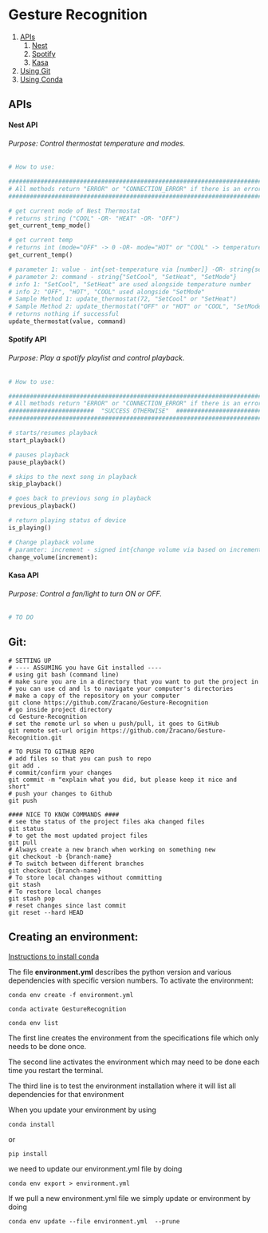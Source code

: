 # Gesture Recognition
1. [APIs](#apis)
    1. [Nest](#nest-api)
    2. [Spotify](#spotify-api)
    3. [Kasa](#kasa-api)
2. [Using Git](#git)
3. [Using Conda](#creating-an-environment)

## APIs

#### Nest API
###### Purpose: Control thermostat temperature and modes.

```python
# How to use:

#########################################################################
# All methods return "ERROR" or "CONNECTION_ERROR" if there is an error #
#########################################################################

# get current mode of Nest Thermostat 
# returns string ("COOL" -OR- "HEAT" -OR- "OFF")
get_current_temp_mode()

# get current temp 
# returns int (mode="OFF" -> 0 -OR- mode="HOT" or "COOL" -> temperature)
get_current_temp()

# parameter 1: value - int{set-temperature via [number]} -OR- string{set-mode via ["OFF", "HOT", "COOL"]}
# parameter 2: command - string{"SetCool", "SetHeat", "SetMode"}
# info 1: "SetCool", "SetHeat" are used alongside temperature number
# info 2: "OFF", "HOT", "COOL" used alongside "SetMode"
# Sample Method 1: update_thermostat(72, "SetCool" or "SetHeat")
# Sample Method 2: update_thermostat("OFF" or "HOT" or "COOL", "SetMode")
# returns nothing if successful
update_thermostat(value, command)
```

#### Spotify API
###### Purpose: Play a spotify playlist and control playback. 

```python
# How to use:

#########################################################################
# All methods return "ERROR" or "CONNECTION_ERROR" if there is an error #
########################  "SUCCESS OTHERWISE"  ##########################
#########################################################################

# starts/resumes playback
start_playback()

# pauses playback
pause_playback()

# skips to the next song in playback
skip_playback()

# goes back to previous song in playback
previous_playback()

# return playing status of device
is_playing()

# Change playback volume 
# paramter: increment - signed int{change volume via based on increment value}
change_volume(increment):
```

#### Kasa API
###### Purpose: Control a fan/light to turn ON or OFF.

```python
# TO DO
```

## Git:
```shell
# SETTING UP
# ---- ASSUMING you have Git installed ----
# using git bash (command line)
# make sure you are in a directory that you want to put the project in
# you can use cd and ls to navigate your computer's directories
# make a copy of the repository on your computer
git clone https://github.com/Zracano/Gesture-Recognition
# go inside project directory
cd Gesture-Recognition
# set the remote url so when u push/pull, it goes to GitHub
git remote set-url origin https://github.com/Zracano/Gesture-Recognition.git

# TO PUSH TO GITHUB REPO
# add files so that you can push to repo
git add .
# commit/confirm your changes
git commit -m "explain what you did, but please keep it nice and short"
# push your changes to Github
git push

#### NICE TO KNOW COMMANDS ####
# see the status of the project files aka changed files
git status
# to get the most updated project files
git pull
# Always create a new branch when working on something new
git checkout -b {branch-name}
# To switch between different branches
git checkout {branch-name}
# To store local changes without committing
git stash 
# To restore local changes
git stash pop
# reset changes since last commit
git reset --hard HEAD
```
## Creating an environment:
[Instructions to install conda](https://conda.io/projects/conda/en/latest/user-guide/install/index.html)

The file **environment.yml** describes the python version and various dependencies with specific version numbers. 
To activate the environment:

```shell
conda env create -f environment.yml

conda activate GestureRecognition

conda env list
```

The first line creates the environment from the specifications file which only needs to be done once. 

The second line activates the environment which may need to be done each time you restart the terminal.

The third line is to test the environment installation where it will list all dependencies for that environment

When you update your environment by using 

```shell
conda install
```

or 

```shell
pip install
```

we need to update our environment.yml file by doing
```shell
conda env export > environment.yml
```

If we pull a new environment.yml file we simply update or environment by doing
```shell
conda env update --file environment.yml  --prune
```

